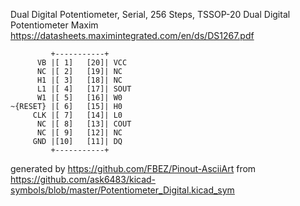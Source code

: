 Dual Digital Potentiometer, Serial, 256 Steps, TSSOP-20
Dual Digital Potentiometer Maxim
https://datasheets.maximintegrated.com/en/ds/DS1267.pdf


	         +-----------+
	      VB |[ 1]   [20]| VCC
	      NC |[ 2]   [19]| NC
	      H1 |[ 3]   [18]| NC
	      L1 |[ 4]   [17]| SOUT
	      W1 |[ 5]   [16]| W0
	~{RESET} |[ 6]   [15]| H0
	     CLK |[ 7]   [14]| L0
	      NC |[ 8]   [13]| COUT
	      NC |[ 9]   [12]| NC
	     GND |[10]   [11]| DQ
	         +-----------+


generated by https://github.com/FBEZ/Pinout-AsciiArt from https://github.com/ask6483/kicad-symbols/blob/master/Potentiometer_Digital.kicad_sym